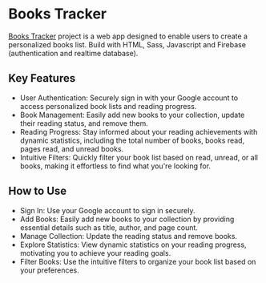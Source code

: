 # Books Tracker

[Books Tracker](https://books-tracker-arianagg.netlify.app/) project is a web app designed to enable users to create a personalized books list. Build with HTML, Sass, Javascript and Firebase (authentication and realtime database).

## Key Features
- User Authentication: Securely sign in with your Google account to access personalized book lists and reading progress.
- Book Management: Easily add new books to your collection, update their reading status, and remove them.
- Reading Progress: Stay informed about your reading achievements with dynamic statistics, including the total number of books, books read, pages read, and unread books.
- Intuitive Filters: Quickly filter your book list based on read, unread, or all books, making it effortless to find what you're looking for.

## How to Use
- Sign In: Use your Google account to sign in securely.
- Add Books: Easily add new books to your collection by providing essential details such as title, author, and page count.
- Manage Collection: Update the reading status and remove books.
- Explore Statistics: View dynamic statistics on your reading progress, motivating you to achieve your reading goals.
- Filter Books: Use the intuitive filters to organize your book list based on your preferences.
